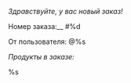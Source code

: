 *Здравствуйте, у вас новый заказ\!*

Номер заказа:__ \#%d

От пользователя: @%s

*Продукты в заказе:*

%s